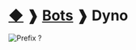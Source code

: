 # [◆](/../../) ❱ [Bots](/Bots) ❱ Dyno

![Prefix ?](https://img.shields.io/badge/PFX-%3F-black?style=flat-square) 

<!-- TAGS --> <!--  -->
